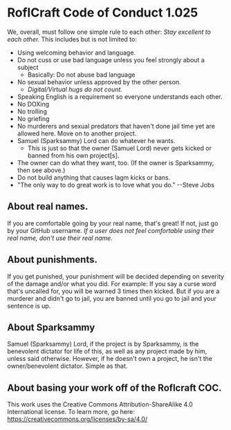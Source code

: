 # RoflCraft Code of Conduct 1.025
We, overall, must follow one simple rule to each other: *Stay excellent to each other.* This includes but is not limited to:
* Using welcoming behavior and language.
* Do not cuss or use bad language unless you feel strongly about a subject
  * Basically: Do not abuse bad language
* No sexual behavior unless approved by the other person.
  * *Digital/Virtual hugs do not count.*
* Speaking English is a requirement so everyone understands each other.
* No DOXing
* No trolling
* No griefing
* No murderers and sexual predators that haven't done jail time yet are allowed here. Move on to another project.
* Samuel (Sparksammy) Lord can do whatever he wants.
  * This is just so that the owner (Samuel Lord) never gets kicked or banned from his own project[s].
* The owner can do what they want, too. (If the owner is Sparksammy, then see above.)
* Do not build anything that causes lagm kicks or bans.
* "The only way to do great work is to love what you do." --Steve Jobs

## About real names.
If you are comfortable going by your real name, that's great! If not, just go by your GitHub username. *If a user does not feel comfortable using their real name, don't use their real name.*

## About punishments.
If you get punished, your punishment will be decided depending on severity of the damage and/or what you did. For example: If you say a curse word that's uncalled for, you will be warned 3 times then kicked. But if you are a murderer and didn't go to jail, you are banned until you go to jail and your sentence is up.

## About Sparksammy
Samuel (Sparksammy) Lord, if the project is by Sparksammy, is the benevolent dictator for life of this, as well as any project made by him, unless said otherwise. However, if he doesn't own a project, he isn't the owner/benevolent dictator. Simple as that.

## About basing your work off of the Roflcraft COC.
This work uses the Creative Commons Attribution-ShareAlike 4.0 International license. To learn more, go here: https://creativecommons.org/licenses/by-sa/4.0/
